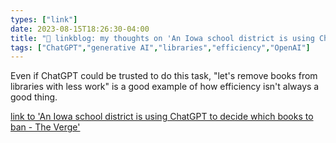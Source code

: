 ```yaml
---
types: ["link"]
date: 2023-08-15T18:26:30-04:00
title: "🔗 linkblog: my thoughts on 'An Iowa school district is using ChatGPT to decide which books to ban - The Verge'"
tags: ["ChatGPT","generative AI","libraries","efficiency","OpenAI"]
---
```

Even if ChatGPT could be trusted to do this task, "let's remove books from libraries with less work" is a good example of how efficiency isn't always a good thing.  
 

[link to 'An Iowa school district is using ChatGPT to decide which books to ban - The Verge'](https://www.theverge.com/2023/8/15/23833167/iowa-book-ban-chatgpt-mason-city-community-school-district-removal)
